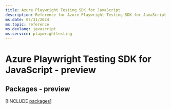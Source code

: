 ```yaml
---
title: Azure Playwright Testing SDK for JavaScript
description: Reference for Azure Playwright Testing SDK for JavaScript
ms.date: 07/31/2024
ms.topic: reference
ms.devlang: javascript
ms.service: playwrighttesting
---
```

# Azure Playwright Testing SDK for JavaScript - preview
## Packages - preview
[!INCLUDE [packages](playwright-testing-index.md)]